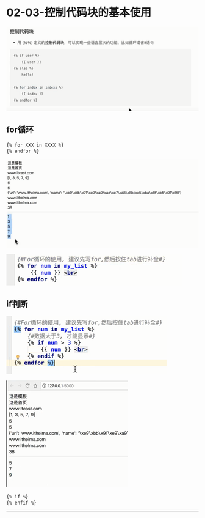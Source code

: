 # 02-03-控制代码块的基本使用

![1549114714612.png](image/1549114714612.png)

## for循环

```
{% for XXX in XXXX %}
{% endfor %}
```

![1549114826464.png](image/1549114826464.png)

![1549114871763.png](image/1549114871763.png)

## if判断

![1549114944333.png](image/1549114944333.png)

![1549114955653.png](image/1549114955653.png)

```
{% if %}
{% enfif %}
```







---
